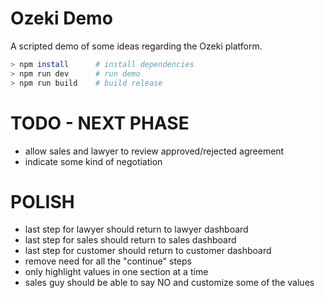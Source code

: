 # Ozeki Demo

A scripted demo of some ideas regarding the Ozeki platform.

```bash
> npm install      # install dependencies
> npm run dev      # run demo
> npm run build    # build release
```

# TODO - NEXT PHASE

  * allow sales and lawyer to review approved/rejected agreement
  * indicate some kind of negotiation

# POLISH

  * last step for lawyer should return to lawyer dashboard
  * last step for sales should return to sales dashboard
  * last step for customer should return to customer dashboard
  * remove need for all the "continue" steps
  * only highlight values in one section at a time
  * sales guy should be able to say NO and customize some of the values
